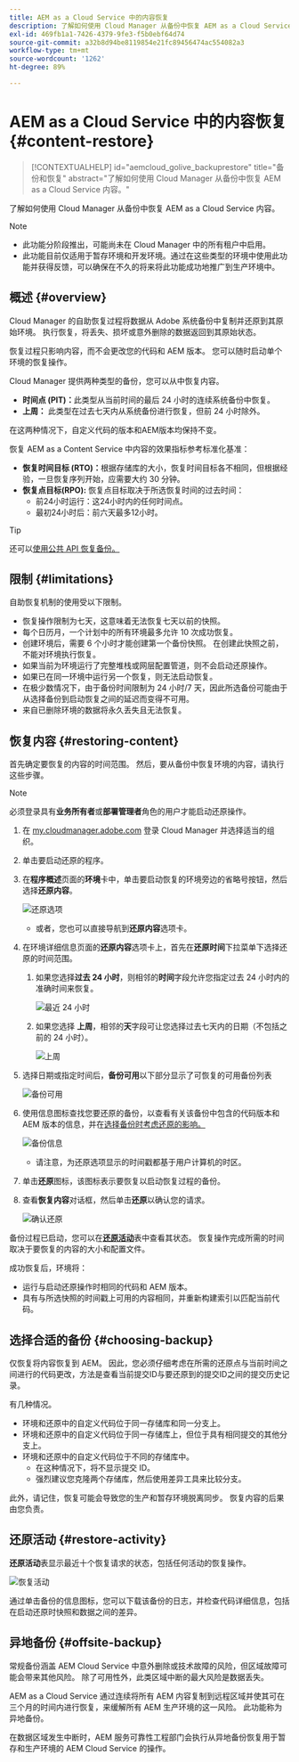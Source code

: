 ```yaml
---
title: AEM as a Cloud Service 中的内容恢复
description: 了解如何使用 Cloud Manager 从备份中恢复 AEM as a Cloud Service 内容。
exl-id: 469fb1a1-7426-4379-9fe3-f5b0ebf64d74
source-git-commit: a32b8d94be8119854e21fc89456474ac554082a3
workflow-type: tm+mt
source-wordcount: '1262'
ht-degree: 89%

---
```



# AEM as a Cloud Service 中的内容恢复 {#content-restore}

>[!CONTEXTUALHELP]
>id="aemcloud_golive_backuprestore"
>title="备份和恢复"
>abstract="了解如何使用 Cloud Manager 从备份中恢复 AEM as a Cloud Service 内容。"

了解如何使用 Cloud Manager 从备份中恢复 AEM as a Cloud Service 内容。

>[!NOTE]
>
>* 此功能分阶段推出，可能尚未在 Cloud Manager 中的所有租户中启用。
>* 此功能目前仅适用于暂存环境和开发环境。通过在这些类型的环境中使用此功能并获得反馈，可以确保在不久的将来将此功能成功地推广到生产环境中。


## 概述 {#overview}

Cloud Manager 的自助恢复过程将数据从 Adobe 系统备份中复制并还原到其原始环境。 执行恢复，将丢失、损坏或意外删除的数据返回到其原始状态。

恢复过程只影响内容，而不会更改您的代码和 AEM 版本。 您可以随时启动单个环境的恢复操作。

Cloud Manager 提供两种类型的备份，您可以从中恢复内容。

* **时间点 (PIT)：**&#x200B;此类型从当前时间的最后 24 小时的连续系统备份中恢复。
* **上周：** 此类型在过去七天内从系统备份进行恢复，但前 24 小时除外。

在这两种情况下，自定义代码的版本和AEM版本均保持不变。

恢复 AEM as a Content Service 中内容的效果指标参考标准化基准：

* **恢复时间目标 (RTO)：**&#x200B;根据存储库的大小，恢复时间目标各不相同，但根据经验，一旦恢复序列开始，应需要大约 30 分钟。
* **恢复点目标(RPO):** 恢复点目标取决于所选恢复时间的过去时间：
   * 前24小时运行：这24小时内的任何时间点。
   * 最初24小时后：前六天最多12小时。

>[!TIP]
>
>还可以[使用公共 API 恢复备份。](https://developer.adobe.com/experience-cloud/cloud-manager/reference/api/)

## 限制 {#limitations}

自助恢复机制的使用受以下限制。

* 恢复操作限制为七天，这意味着无法恢复七天以前的快照。
* 每个日历月，一个计划中的所有环境最多允许 10 次成功恢复。
* 创建环境后，需要 6 个小时才能创建第一个备份快照。 在创建此快照之前，不能对环境执行恢复。
* 如果当前为环境运行了完整堆栈或网层配置管道，则不会启动还原操作。
* 如果已在同一环境中运行另一个恢复，则无法启动恢复。
* 在极少数情况下，由于备份时间限制为 24 小时/7 天，因此所选备份可能由于从选择备份到启动恢复之间的延迟而变得不可用。
* 来自已删除环境的数据将永久丢失且无法恢复。

## 恢复内容 {#restoring-content}

首先确定要恢复的内容的时间范围。 然后，要从备份中恢复环境的内容，请执行这些步骤。

>[!NOTE]
>
>必须登录具有&#x200B;**业务所有者**&#x200B;或&#x200B;**部署管理者**&#x200B;角色的用户才能启动还原操作。

1. 在 [my.cloudmanager.adobe.com](https://my.cloudmanager.adobe.com/) 登录 Cloud Manager 并选择适当的组织。

1. 单击要启动还原的程序。

1. 在&#x200B;**程序概述**&#x200B;页面的&#x200B;**环境**&#x200B;卡中，单击要启动恢复的环境旁边的省略号按钮，然后选择&#x200B;**还原内容**。

   ![还原选项](assets/backup-option.png)

   * 或者，您也可以直接导航到&#x200B;**还原内容**&#x200B;选项卡。

1. 在环境详细信息页面的&#x200B;**还原内容**&#x200B;选项卡上，首先在&#x200B;**还原时间**&#x200B;下拉菜单下选择还原的时间范围。

   1. 如果您选择&#x200B;**过去 24 小时**，则相邻的&#x200B;**时间**&#x200B;字段允许您指定过去 24 小时内的准确时间来恢复。

      ![最近 24 小时](assets/backup-time.png)

   1. 如果您选择 **上周**，相邻的&#x200B;**天**&#x200B;字段可让您选择过去七天内的日期（不包括之前的 24 小时）。

      ![上周](assets/backup-date.png)

1. 选择日期或指定时间后，**备份可用**&#x200B;以下部分显示了可恢复的可用备份列表

   ![备份可用](assets/backup-available.png)

1. 使用信息图标查找您要还原的备份，以查看有关该备份中包含的代码版本和 AEM 版本的信息，并在[选择备份时考虑还原的影响。](#choosing-the-right-backup)

   ![备份信息](assets/backup-info.png)

   * 请注意，为还原选项显示的时间戳都基于用户计算机的时区。

1. 单击&#x200B;**还原**&#x200B;图标，该图标表示要恢复以启动恢复过程的备份。

1. 查看&#x200B;**恢复内容**&#x200B;对话框，然后单击&#x200B;**还原**&#x200B;以确认您的请求。

   ![确认还原](assets/backup-restore.png)

备份过程已启动，您可以在&#x200B;**[还原活动](#restore-activity)**&#x200B;表中查看其状态。 恢复操作完成所需的时间取决于要恢复的内容的大小和配置文件。

成功恢复后，环境将：

* 运行与启动还原操作时相同的代码和 AEM 版本。
* 具有与所选快照的时间戳上可用的内容相同，并重新构建索引以匹配当前代码。

## 选择合适的备份 {#choosing-backup}

仅恢复将内容恢复到 AEM。 因此，您必须仔细考虑在所需的还原点与当前时间之间进行的代码更改，方法是查看当前提交ID与要还原到的提交ID之间的提交历史记录。

有几种情况。

* 环境和还原中的自定义代码位于同一存储库和同一分支上。
* 环境和还原中的自定义代码位于同一存储库上，但位于具有相同提交的其他分支上。
* 环境和还原中的自定义代码位于不同的存储库中。
   * 在这种情况下，将不显示提交 ID。
   * 强烈建议您克隆两个存储库，然后使用差异工具来比较分支。

此外，请记住，恢复可能会导致您的生产和暂存环境脱离同步。 恢复内容的后果由您负责。

## 还原活动 {#restore-activity}

**还原活动**&#x200B;表显示最近十个恢复请求的状态，包括任何活动的恢复操作。

![恢复活动](assets/backup-activity.png)

通过单击备份的信息图标，您可以下载该备份的日志，并检查代码详细信息，包括在启动还原时快照和数据之间的差异。

## 异地备份 {#offsite-backup}

常规备份涵盖 AEM Cloud Service 中意外删除或技术故障的风险，但区域故障可能会带来其他风险。 除了可用性外，此类区域中断的最大风险是数据丢失。

AEM as a Cloud Service 通过连续将所有 AEM 内容复制到远程区域并使其可在三个月的时间内进行恢复，来缓解所有 AEM 生产环境的这一风险。 此功能称为异地备份。

在数据区域发生中断时，AEM 服务可靠性工程部门会执行从异地备份恢复用于暂存和生产环境的 AEM Cloud Service 的操作。
